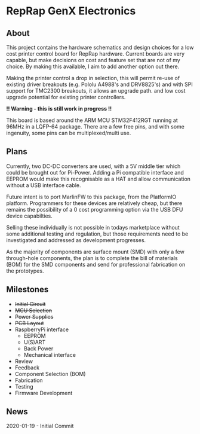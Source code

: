 # RepRap GenX Electronics

## About
This project contains the hardware schematics and design choices for a low cost printer control board for RepRap hardware. Current boards are very capable, but make decisions on cost and feature set that are not of my choice. By making this available, I aim to add another option out there.

Making the printer control a drop in selection, this will permit re-use of existing driver breakouts (e.g. Pololu A4988's and DRV8825's) and with SPI support for TMC2300 breakouts, it allows an upgrade path. and low cost upgrade potential for existing printer controllers.

__!! Warning - this is still work in progress !!__

This board is based around the ARM MCU STM32F412RGT running at 96MHz in a LQFP-64 package. There are a few free pins, and with some ingenuity, some pins can be multiplexed/multi use.

## Plans

Currently, two DC-DC converters are used, with a 5V middle tier which could be brought out for Pi-Power. Adding a Pi compatible interface and EEPROM would make this recognisable as a HAT and allow communication without a USB interface cable.

Future intent is to port MarlinFW to this package, from the PlatformIO platform. Programmers for these devices are relatively cheap, but there remains the possibility of a 0 cost programming option via the USB DFU device capabilties.

Selling these individually is not possible in todays marketplace without some additional testing and regulation, but those requirements need to be investigated and addressed as development progresses.

As the majority of components are surface mount (SMD) with only a few through-hole components, the plan is to complete the bill of materials (BOM) for the SMD components and send for professional fabrication on the prototypes.

## Milestones

  * ~~Initial Circuit~~
  * ~~MCU Selection~~
  * ~~Power Supplies~~
  * ~~PCB Layout~~
  * RaspberryPi interface
    * EEPROM
    * U(S)ART
    * Back Power
    * Mechanical interface
  * Review
  * Feedback
  * Component Selection (BOM)
  * Fabrication
  * Testing
  * Firmware Development

## News

2020-01-19 - Initial Commit